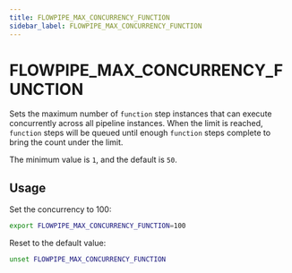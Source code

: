 ```yaml
---
title: FLOWPIPE_MAX_CONCURRENCY_FUNCTION
sidebar_label: FLOWPIPE_MAX_CONCURRENCY_FUNCTION
---
```

# FLOWPIPE_MAX_CONCURRENCY_FUNCTION

Sets the maximum number of `function` step instances that can execute concurrently across all pipeline instances.  When the limit is reached, `function` steps will be queued until enough `function` steps complete to bring the count under the limit. 

The minimum value is `1`, and the default is `50`.

## Usage 


Set the concurrency to 100:
```bash
export FLOWPIPE_MAX_CONCURRENCY_FUNCTION=100
```

Reset to the default value:
```bash
unset FLOWPIPE_MAX_CONCURRENCY_FUNCTION
```
